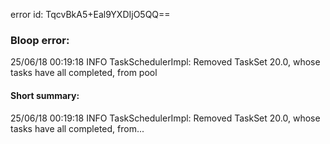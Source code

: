 error id: TqcvBkA5+Eal9YXDIjO5QQ==
### Bloop error:

25/06/18 00:19:18 INFO TaskSchedulerImpl: Removed TaskSet 20.0, whose tasks have all completed, from pool
#### Short summary: 

25/06/18 00:19:18 INFO TaskSchedulerImpl: Removed TaskSet 20.0, whose tasks have all completed, from...